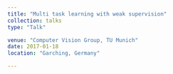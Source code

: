 ```yaml
---
title: "Multi task learning with weak supervision"
collection: talks
type: "Talk"

venue: "Computer Vision Group, TU Munich"
date: 2017-01-18
location: "Garching, Germany"

---
```


